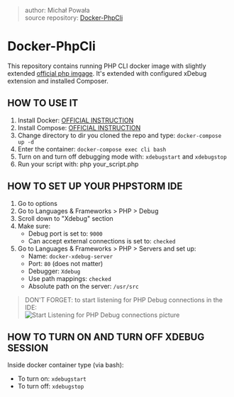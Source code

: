 
> author: Michał Powała <br>
> source repository: [Docker-PhpCli](https://github.com/Crix4lis/Docker-PhpCli)

# Docker-PhpCli

This repository contains running PHP CLI docker image with slightly extended [official php imgage](https://hub.docker.com/r/_/php/). It's extended with configured xDebug extension and installed Composer.

## HOW TO USE IT
1. Install Docker: [OFFICIAL INSTRUCTION](https://docs.docker.com/install/linux/docker-ce/ubuntu/#install-using-the-repository)
1. Install Compose: [OFFICIAL INSTRUCTION](https://docs.docker.com/compose/install/#install-compose)
1. Change directory to dir you cloned the repo and type: `docker-compose up -d`
1. Enter the container: `docker-compose exec cli bash`
1. Turn on and turn off debugging mode with: `xdebugstart` and `xdebugstop`
1. Run your script with: php your_script.php

## HOW TO SET UP YOUR PHPSTORM IDE
1. Go to options
1. Go to Languages & Frameworks > PHP > Debug
1. Scroll down to "Xdebug" section
1. Make sure:
    - Debug port is set to: `9000`
    - Can accept external connections is set to: `checked`
1. Go to Languages & Frameworks > PHP > Servers and set up:
    - Name: `docker-xdebug-server`
    - Port: `80` (does not matter)
    - Debugger: `Xdebug`
    - Use path mappings: `checked`
    - Absolute path on the server: `/usr/src`

> DON'T FORGET: to start listening for PHP Debug connections in the IDE: <br>
![Start Listening for PHP Debug connections picture](https://cdn.deliciousbrains.com/content/uploads/2017/02/07162817/script-147_js_-_wp-migrate-db-pro_-____PLUGINS_wp-migrate-db-pro_.png "Listen for Debug connections")

## HOW TO TURN ON AND TURN OFF XDEBUG SESSION
Inside docker container type (via bash):
- To turn on: `xdebugstart`
- To turn off: `xdebugstop`
